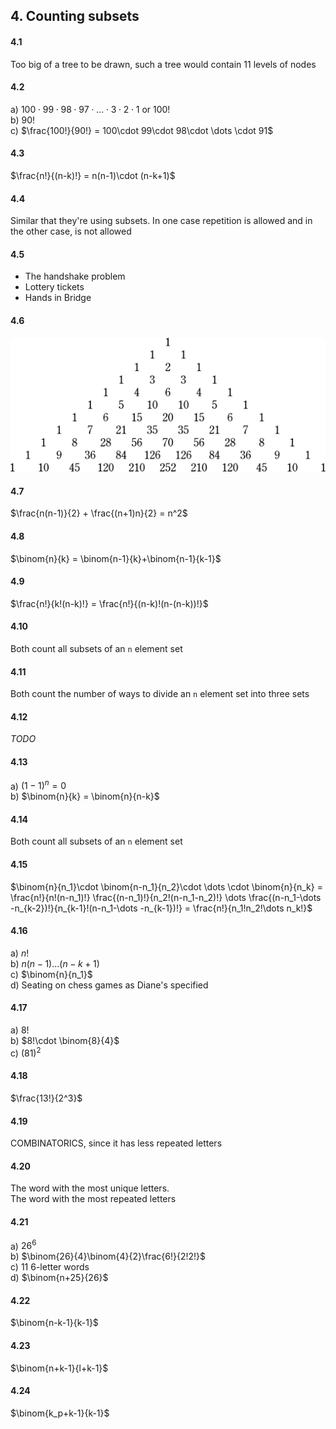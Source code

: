 ## 4. Counting subsets

#### 4.1
Too big of a tree to be drawn, such a tree would contain 11 levels of nodes


#### 4.2
a) $100\cdot 99\cdot 98\cdot 97\cdot \dots \cdot 3\cdot 2\cdot 1$ or $100!$  
b) $90!$  
c) $\frac{100!}{90!} = 100\cdot 99\cdot 98\cdot \dots \cdot 91$  


#### 4.3
$\frac{n!}{(n-k)!} = n(n-1)\cdot (n-k+1)$


#### 4.4
Similar that they're using subsets. In one case repetition is allowed and in the other case, is not allowed  


#### 4.5
- The handshake problem  
- Lottery tickets  
- Hands in Bridge  


#### 4.6
![pascal](https://github.com/jonathantorres/bookshelf/blob/master/math/img/4.6.png)


#### 4.7
$\frac{n(n-1)}{2} + \frac{(n+1)n}{2} = n^2$


#### 4.8
$\binom{n}{k} = \binom{n-1}{k}+\binom{n-1}{k-1}$


#### 4.9
$\frac{n!}{k!(n-k)!} = \frac{n!}{(n-k)!(n-(n-k))!}$


#### 4.10
Both count all subsets of an `n` element set


#### 4.11
Both count the number of ways to divide an `n` element set into three sets


#### 4.12
*TODO*


#### 4.13
a) $(1-1)^n = 0$  
b) $\binom{n}{k} = \binom{n}{n-k}$  


#### 4.14
Both count all subsets of an `n` element set


#### 4.15
$\binom{n}{n_1}\cdot \binom{n-n_1}{n_2}\cdot \dots \cdot \binom{n}{n_k} = \frac{n!}{n!(n-n_1)!} \frac{(n-n_1)!}{n_2!(n-n_1-n_2)!} \dots \frac{(n-n_1-\dots -n_{k-2})!}{n_{k-1}!(n-n_1-\dots -n_{k-1})!} = \frac{n!}{n_1!n_2!\dots n_k!}$


#### 4.16
a) $n!$  
b) $n(n-1)\dots (n-k+1)$  
c) $\binom{n}{n_1}$  
d) Seating on chess games as Diane's specified  


#### 4.17
a) $8!$  
b) $8!\cdot \binom{8}{4}$  
c) $(81)^2$  


#### 4.18
$\frac{13!}{2^3}$


#### 4.19
COMBINATORICS, since it has less repeated letters


#### 4.20
The word with the most unique letters.  
The word with the most repeated letters  


#### 4.21
a) $26^6$  
b) $\binom{26}{4}\binom{4}{2}\frac{6!}{2!2!}$  
c) 11 6-letter words  
d) $\binom{n+25}{26}$  


#### 4.22
$\binom{n-k-1}{k-1}$


#### 4.23
$\binom{n+k-1}{l+k-1}$


#### 4.24
$\binom{k_p+k-1}{k-1}$

